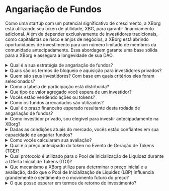 # Angariação de Fundos

Como uma startup com um potencial significativo de crescimento, a XBorg está utilizando seu token de utilidade, XBG, para garantir financiamento adicional. Além de depender exclusivamente de investidores tradicionais, como capitalistas de risco e anjos de negócios, a XBorg está abrindo oportunidades de investimento para um número limitado de membros da comunidade antecipadamente. Essa abordagem garante uma base sólida para a XBorg e assegura a longevidade de sua DAO.

<details>

<summary>Qual é a sua estratégia de angariação de fundos?</summary>

Nosso objetivo ao levantar capital é facilitar o crescimento e cobrir as despesas mensais da equipe. Estamos atentos para não arrecadar demais e, em vez disso, priorizamos o valor em vez da quantidade de capital. Atualmente, a XBorg possui uma posição financeira sólida, com uma reserva de 20 meses, e, portanto, não há necessidade urgente de levantar fundos adicionais.

#### Rodada estratégica

* Data: Verão de 2022
* Valor arrecadado: $1 milhão
* Avaliação: $25 milhões

#### Rodada semente

* Data: Abril a setembro de 2023
* Valor: $5 milhões
* Avaliação: $45-55 milhões

À medida que nos preparamos para lançar nosso token, nosso plano atual não inclui levantar fundos adicionais. No entanto, permanecemos abertos a ajustar nossa estratégia com base na tração que observamos com o protocolo e quaisquer necessidades potenciais de contratações adicionais. No final, decidiremos com base no que for melhor para o crescimento e sucesso de longo prazo da XBorg.

</details>

<details>

<summary>Quais são os termos de bloqueio e aquisição para investidores privados?</summary>

Os investidores privados terão 10% de seus tokens desbloqueados no Evento de Geração de Tokens (TGE), seguido por um período de bloqueio de 3 meses. Após o período de bloqueio, os tokens restantes serão adquiridos ao longo de 18 meses.

É importante lembrar que nossa abordagem pode estar sujeita a alterações com base nos requisitos específicos das exchanges com as quais nos envolvemos. Não é incomum que exchanges de primeira linha tenham influência na tokenômica e no cronograma de aquisição/bloqueio de um determinado token, e podemos precisar ajustar nossa estratégia para atender aos seus padrões.

</details>

<details>

<summary>Quem são seus investidores? Com base em quais critérios eles foram selecionados?</summary>

Fomos meticulosos na seleção de nossos investidores para a rodada inicial de financiamento, priorizando aqueles que trazem mais do que apenas capital financeiro, mas também agregam valor significativo à XBorg de outras maneiras. Nossos investidores vêm de uma variedade de origens, incluindo:

* Aave e Lens Protocol: Profissionais dessas empresas trazem experiência profunda em tecnologia blockchain e criptomoedas.
* Yield Guild Games: Experiência em economias virtuais e jogos baseados em blockchain.
* ESL/Face it, Faze, G2: Representam alguns dos maiores nomes da indústria de esports, oferecendo insights e redes de contatos no mundo dos jogos competitivos.
* Ethereum France, Consensys: Esses colaboradores têm amplo conhecimento de Ethereum e desenvolvimento de blockchain.
* French Esports: Possui um forte entendimento do cenário de esports na França.
* Savvy Games: Especialistas em desenvolvimento e estratégia de jogos.

</details>

<details>

<summary>Como a tabela de participação está distribuída?</summary>

Para a rodada estratégica, implementamos um limite de $50.000 por bilhete de investimento para garantir uma distribuição justa na tabela de participação.

</details>

<details>

<summary>Que tipo de valor agregado você espera de um investidor?</summary>

Um investidor pode agregar um valor significativo à XBorg ao trazer orientação estratégica, mentoria e suporte financeiro além do investimento inicial. Os investidores podem oferecer insights sobre o cenário competitivo, tendências do setor e oportunidades de crescimento potenciais que podem não ser imediatamente aparentes para a equipe da XBorg. Eles também podem fornecer acesso às suas redes e recursos, incluindo apresentações a potenciais parceiros, consultores e clientes. Isso pode ajudar a XBorg a construir sua base de usuários, estabelecer parcerias e expandir sua presença no mercado.

Além do suporte financeiro, os investidores também podem trazer credibilidade e validação para a XBorg, o que pode ser fundamental em uma indústria competitiva e em constante evolução. Isso pode ajudar a XBorg a se destacar entre seus pares, atrair investimentos adicionais e construir uma forte reputação de marca.

No geral, os investidores podem oferecer uma riqueza de conhecimento, expertise e recursos para ajudar a XBorg a ter sucesso a longo prazo. Eles podem fornecer valor além do capital e ajudar a XBorg a enfrentar os desafios de uma indústria dinâmica e em constante evolução.

</details>

<details>

<summary>Vocês estão vendendo ações ou tokens?</summary>

Até o momento, a XBorg só vendeu tokens sem oferecer ações à venda. Atualmente, os únicos acionistas da empresa são a SwissBorg e o fundador da XBorg. Essa abordagem foi escolhida deliberadamente para garantir um foco direcionado na acumulação de valor para a empresa, sem diluir a atenção ou os recursos distribuindo ações.

</details>

<details>

<summary>Como os fundos arrecadados são utilizados?</summary>

Estamos levantando uma rodada semente de $5 milhões. Os fundos arrecadados serão alocados da seguinte forma e serão gastos ao longo de três anos.

* Desenvolvimento técnico: 60% ($3.000.000) dos fundos serão alocados para desenvolvimento técnico e custos de infraestrutura. Isso representa o custo de 10 engenheiros em tempo integral por três anos, com um salário médio de mercado de $7.000 por mês.
* Marketing: 20% ($1.000.000) dos fundos serão alocados para despesas de marketing, campanhas com influenciadores, relações públicas, oportunidades de patrocínio e eventos.
* Liquidez e listagens em exchanges: 10% ($500.000) dos fundos serão alocados para pagamentos de listagem em exchanges e provisão de liquidez.
* Custos operacionais: 10% ($500.000) dos fundos serão alocados para aluguel de escritório, honorários advocatícios e assinaturas de software.
* O tesouro atual cobre os custos de RH não técnicos.

</details>

<details>

<summary>Qual é o prazo financeiro esperado resultante desta rodada de angariação de fundos?</summary>

Os fundos arrecadados nesta rodada devem fornecer à XBorg um prazo financeiro de aproximadamente três anos. Isso significa que antecipamos que os recursos obtidos sustentarão nossas operações e estratégias de crescimento durante esse período.

</details>

<details>

<summary>Como investidor privado, sou elegível para investir antecipadamente na XBorg?</summary>

A XBorg oferece oportunidades de investimento antecipado principalmente a investidores estratégicos com ampla experiência em jogos, esports e/ou na indústria do entretenimento. Além da captação da comunidade, se você não atender a essas qualificações, o investimento antecipado pode não ser possível. No entanto, uma vez que chegarmos à fase de rodada pública, estará aberto a todos os investidores interessados, independentemente de sua formação ou experiência.

</details>

<details>

<summary>Dadas as condições atuais do mercado, vocês estão confiantes em sua capacidade de angariar fundos?</summary>

Até o momento, a XBorg despertou interesse significativo de capitalistas de risco e anjos de negócios, resultando em aproximadamente $1,5 milhão em financiamento potencial para a rodada semente. Nossa equipe reconhece que nossa capacidade de atrair investidores depende de demonstrar progresso na execução de nosso roteiro e ganhar tração no mercado. Embora estejamos empenhados em garantir financiamento, nossa abordagem prioriza atrair investidores de alta qualidade em vez de acumular um grande investimento.

</details>

<details>

<summary>Como vocês calcularam sua avaliação?</summary>

Nossa avaliação é baseada em comparáveis. A lista de projetos comparáveis pode ser encontrada [aqui](https://docs.google.com/spreadsheets/d/11sEz9B5ruauiKs3jPzSYJAc9VVpLu7QKnZHOLvxK_ws/edit?usp=sharing).

Nesta fase de desenvolvimento de nossa empresa, utilizar métodos tradicionais de avaliação com base em múltiplos de ganhos, fluxos de caixa descontados, valor contábil ou valor de liquidação não forneceria uma imagem abrangente ou precisa da avaliação da XBorg. Como uma startup incipiente que atua no campo altamente dinâmico e em rápida evolução de GameFi e SocialFi, nosso valor é amplamente determinado por fatores mais intangíveis, como nossa tecnologia, expertise da equipe e potencial de mercado. Portanto, nossa equipe está adotando uma abordagem mais holística para a avaliação, que incorpora várias métricas e considera as características únicas de nossa indústria e empresa.

Como parte de nosso processo de due diligence, nossa equipe analisou projetos comparáveis dentro dos espaços de GameFi e SocialFi, levando em consideração o valor de negociação atual de tokens semelhantes e os resultados das últimas rodadas de investimento. Embora esses fatores tenham desempenhado um papel na determinação de nossa estratégia geral, também reconhecemos que outras variáveis, como a tração atual no mercado, podem influenciar o apetite do investidor. Em última análise, determinamos que uma avaliação de $45 milhões representava o melhor equilíbrio entre atrair investidores de alta qualidade e gerar interesse geral suficiente em investimentos.

</details>

<details>

<summary>Qual é o preço antecipado do token no Evento de Geração de Tokens (TGE)?</summary>

A captação de recursos pública será facilitada por meio de um Pool de Inicialização de Liquidez da Balancer, com o preço inicial dos tokens estabelecido em $0,5. O pool começará com uma proporção de peso de 96:4 e gradualmente se equilibrará para uma proporção de 50:50 ao longo de um período de 72 horas. No entanto, é importante observar que esse preço inicial e estrutura de ponderação podem estar sujeitos a alterações, de acordo com as condições e requisitos específicos de quaisquer futuras exchanges com as quais a XBorg colaborar.

</details>

<details>

<summary>Qual protocolo é utilizado para o Pool de Inicialização de Liquidez durante a Oferta Inicial de Tokens (ITO)?</summary>

O Pool de Inicialização de Liquidez para nossa Oferta Inicial de Tokens utiliza o protocolo Balancer.

</details>

<details>

<summary>Que mecanismo a XBorg utiliza para determinar o preço inicial e a avaliação, dado que o Pool de Inicialização de Liquidez (LBP) influencia grandemente o sentimento e o movimento futuro do preço?</summary>

O Pool de Inicialização de Liquidez (LBP) serve como o mecanismo-chave que facilita um processo de descoberta de preço suave para o token. Ele permite uma avaliação justa e eficiente baseada no mercado, fornecendo um equilíbrio natural e dinâmico entre oferta e demanda. Você pode aprender mais sobre LBPs [aqui](https://docs.balancer.fi/concepts/pools/liquidity-bootstrapping.html#mental-model).

</details>

<details>

<summary>O que posso esperar em termos de retorno do investimento?</summary>

Embora seja esperado que os tokens XBG sejam oferecidos a um preço mais alto após a rodada semente, é crucial entender que os investimentos inherentemente têm riscos, e não podemos garantir um retorno positivo do investimento. Como qualquer investimento, o desempenho dos tokens XBG está sujeito às condições de mercado e a outros fatores que podem influenciar seu valor.

</details>